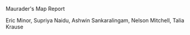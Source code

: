 Maurader's Map Report

Eric Minor, Supriya Naidu, Ashwin Sankaralingam, Nelson Mitchell, Talia Krause

